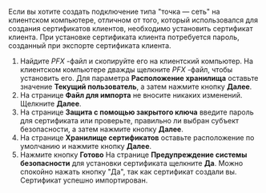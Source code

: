 Если вы хотите создать подключение типа "точка — сеть" на клиентском компьютере, отличном от того, который использовался для создания сертификатов клиентов, необходимо установить сертификат клиента. При установке сертификата клиента потребуется пароль, созданный при экспорте сертификата клиента.

1. Найдите *PFX* -файл и скопируйте его на клиентский компьютер. На клиентском компьютере дважды щелкните *PFX* -файл, чтобы установить его. Для параметра **Расположение хранилища** оставьте значение **Текущий пользователь**, а затем нажмите кнопку **Далее**.
2. На странице **Файл для импорта** не вносите никаких изменений. Щелкните **Далее**.
3. На странице **Защита с помощью закрытого ключа** введите пароль для сертификата или проверьте, правильно ли выбран субъект безопасности, а затем нажмите кнопку **Далее**.
4. На странице **Хранилище сертификатов** оставьте расположение по умолчанию и нажмите кнопку **Далее**.
5. Нажмите кнопку **Готово** На странице **Предупреждение системы безопасности** для установки сертификата щелкните **Да**. Можно спокойно нажать кнопку "Да", так как сертификат создали вы. Сертификат успешно импортирован.